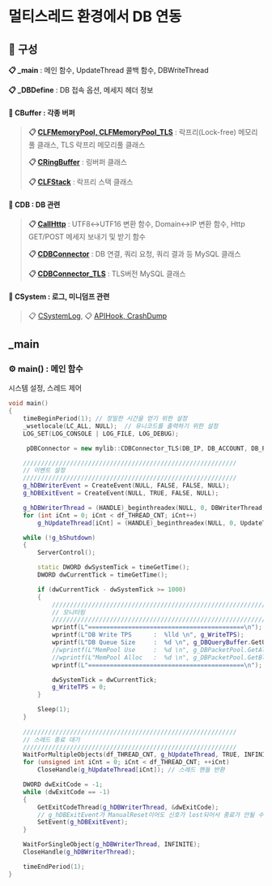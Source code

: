 # 멀티스레드 환경에서 DB 연동
## 📑 구성

**📋 _main** : 메인 함수, UpdateThread 콜백 함수, DBWriteThread

**📋 _DBDefine** : DB 접속 옵션, 메세지 헤더 정보

#### 📂 CBuffer : 각종 버퍼
> **📋 [CLFMemoryPool, CLFMemoryPool_TLS](https://github.com/kbm0996/-Pattern-MemoryPool)** : 락프리(Lock-free) 메모리풀 클래스, TLS 락프리 메모리풀 클래스
>
> **📋 [CRingBuffer](https://github.com/kbm0996/-DataStructure-RingBuffer)** : 링버퍼 클래스
>
> **📋 [CLFStack](https://github.com/kbm0996/-Pattern-MemoryPool)** : 락프리 스택 클래스

#### 📂 CDB : DB 관련
> **📋 [CallHttp](https://github.com/kbm0996/-SystemLink-CPPxPHPxDB)** : UTF8↔UTF16 변환 함수, Domain↔IP 변환 함수, Http GET/POST 메세지 보내기 및 받기 함수
>
> **📋 [CDBConnector](https://github.com/kbm0996/-CppBasic-ThreadBasic/tree/master/Thread_DBSave/3%20Thread_DBSave)** : DB 연결, 쿼리 요청, 쿼리 결과 등 MySQL 클래스
>
> **📋 [CDBConnector_TLS](https://github.com/kbm0996/-CppBasic-ThreadBasic/tree/master/Thread_DBSave/3%20Thread_DBSave)** : TLS버전 MySQL 클래스

#### 📂 CSystem : 로그, 미니덤프 관련
> 📋 [CSystemLog](https://github.com/kbm0996/-Utility-SystemLog), 📋 [APIHook, CrashDump](https://github.com/kbm0996/-Utility-Crashdump)

## _main 
### ⚙ main() : 메인 함수

시스템 설정, 스레드 제어

```cpp
void main()
{
	timeBeginPeriod(1); // 정밀한 시간을 얻기 위한 설정
	_wsetlocale(LC_ALL, NULL);  // 유니코드를 출력하기 위한 설정
	LOG_SET(LOG_CONSOLE | LOG_FILE, LOG_DEBUG);

	 pDBConnector = new mylib::CDBConnector_TLS(DB_IP, DB_ACCOUNT, DB_PASS, DB_NAME, DB_PORT);

    ///////////////////////////////////////////////////////////
    // 이벤트 설정
    ///////////////////////////////////////////////////////////
	g_hDBWriterEvent = CreateEvent(NULL, FALSE, FALSE, NULL);
	g_hDBExitEvent = CreateEvent(NULL, TRUE, FALSE, NULL);

	g_hDBWriterThread = (HANDLE)_beginthreadex(NULL, 0, DBWriterThread, 0, 0, NULL);
	for (int iCnt = 0; iCnt < df_THREAD_CNT; iCnt++)
		g_hUpdateThread[iCnt] = (HANDLE)_beginthreadex(NULL, 0, UpdateThread, (void*)iCnt, 0, NULL);

	while (!g_bShutdown)
	{
		ServerControl();

		static DWORD dwSystemTick = timeGetTime();
		DWORD dwCurrentTick = timeGetTime();

		if (dwCurrentTick - dwSystemTick >= 1000)
		{
            ///////////////////////////////////////////////////////////
            // 모니터링
            ///////////////////////////////////////////////////////////
			wprintf(L"===========================================\n");
			wprintf(L"DB Write TPS		:  %lld \n", g_WriteTPS);
			wprintf(L"DB Queue Size		:  %d \n", g_DBQueryBuffer.GetUseSize());
			//wprintf(L"MemPool Use		:  %d \n", g_DBPacketPool.GetAllocCount());
			//wprintf(L"MemPool Alloc	:  %d \n", g_DBPacketPool.GetBlockCount());
			wprintf(L"===========================================\n");

			dwSystemTick = dwCurrentTick;
			g_WriteTPS = 0;
		}

		Sleep(1);
	}
    
    ///////////////////////////////////////////////////////////
    // 스레드 종료 대기
    ///////////////////////////////////////////////////////////
	WaitForMultipleObjects(df_THREAD_CNT, g_hUpdateThread, TRUE, INFINITE);
	for (unsigned int iCnt = 0; iCnt < df_THREAD_CNT; ++iCnt)
		CloseHandle(g_hUpdateThread[iCnt]); // 스레드 핸들 반환

	DWORD dwExitCode = -1;
	while (dwExitCode == -1)
	{
		GetExitCodeThread(g_hDBWriterThread, &dwExitCode);
		// g_hDBExitEvent가 ManualReset이어도 신호가 lost되어서 종료가 안될 수 있음
		SetEvent(g_hDBExitEvent);
	}

	WaitForSingleObject(g_hDBWriterThread, INFINITE);
	CloseHandle(g_hDBWriterThread);

	timeEndPeriod(1);
}
```
